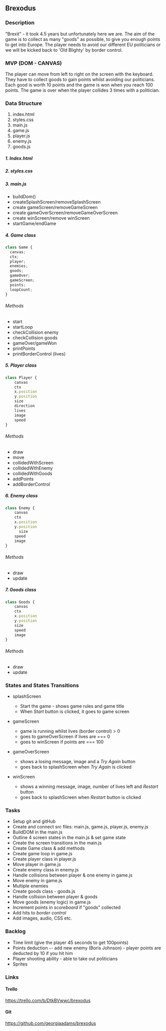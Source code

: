 ## Brexodus

### Description

"Brexit" - it took 4.5 years but unfortunately here we are. The aim of the game is to collect as many "goods" as possible, to give you enough points to get into Europe. The player needs to avoid our different EU politicians or we will be kicked back to 'Old Blighty' by border control.

### MVP (DOM - CANVAS)

The player can move from left to right on the screen with the keyboard. They have to collect goods to gain points whilst avoiding our politicians. Each good is worth 10 points and the game is won when you reach 100 points. The game is over when the player collides 3 times with a politician.

### Data Structure

1. index.html
2. styles.css
3. main.js
4. game.js
5. player.js
6. enemy.js
7. goods.js

##### 1. Index.html

##### 2. styles.css

##### 3. main.js

- buildDom()
- createSplashScreen/removeSplashScreen
- create gameScreen/removeGameScreen
- create gameOverScreen/removeGameOverScreen
- create winScreen/remove winScreen
- startGame/endGame

##### 4. Game class

```javascript
class Game {
  canvas;
  ctx;
  player;
  enemies;
  goods;
  gameOver;
  gameScreen;
  points;
  loopCount;
}
```

###### Methods

- start
- startLoop
- checkCollision enemy
- checkCollision goods
- gameOver/gameWon
- printPoints
- printBorderControl (lives)

##### 5. Player class

```js
class Player {
    canvas
    ctx
    x.position
    y.position
    size
    direction
    lives
    image
    speed
}
```

###### Methods

- draw
- move
- collidedWithScreen
- collidedWithEnemy
- collidedWithGoods
- addPoints
- addBorderControl

##### 6. Enemy class

```js
class Enemy {
    canvas
    ctx
    x.position
    y.position
	  size
    speed
    image
}
```

###### Methods

- draw
- update

##### 7. Goods class

```js
class Goods {
    canvas
    ctx
    x.position
    y.position
    size
    speed
    image
}
```

###### Methods

- draw
- update

### States and States Transitions

- splashScreen

  - Start the game - shows game rules and game title
  - When _Start_ button is clicked, it goes to game screen

- gameScreen

  - game is running whilst lives (border control) > 0
  - goes to gameOverScreen if lives are === 0
  - goes to winScreen if points are === 100

- gameOverScreen

  - shows a losing message, image and a _Try Again_ button
  - goes back to splashScreen when _Try Again_ is clicked

- winScreen

  - shows a winning message, image, number of lives left and _Restart_ button
  - goes back to splashScreen when _Restart_ button is clicked

### Tasks

- Setup git and gitHub
- Create and connect src files: main.js, game.js, player.js, enemy.js
- BuildDOM in the main.js
- Outline 4 screen states in the main.js & set game state
- Create the screen transitions in the main.js
- Create Game class & add methods
- Create game loop in game.js
- Create player class in player.js
- Move player in game.js
- Create enemy class in enemy.js
- Handle collisions between player & one enemy in game.js
- Move enemy in game.js
- Multiple enemies
- Create goods class - goods.js
- Handle collision between player & goods
- Move goods (enemy logic) in game.js
- Increment points in _scoreboard_ if "goods" collected
- Add hits to _border control_
- Add images, audio, CSS etc.

### Backlog

- Time limit (give the player 45 seconds to get 100points)
- Points deduction -- add new enemy (Boris Johnson) - player points are deducted by 10 if you hit him
- Player shooting ability - able to take out politicians
- Sprites

### Links

#### Trello

https://trello.com/b/DtkBVwwc/brexodus

#### Git

https://github.com/georgiaadams/brexodus
